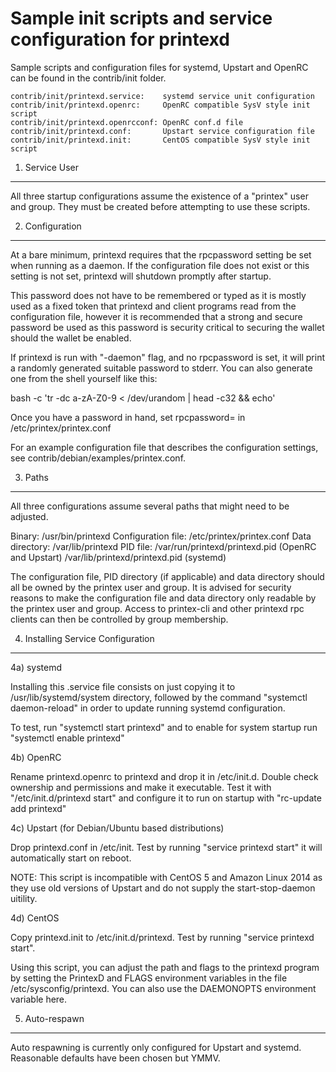 Sample init scripts and service configuration for printexd
==========================================================

Sample scripts and configuration files for systemd, Upstart and OpenRC
can be found in the contrib/init folder.

    contrib/init/printexd.service:    systemd service unit configuration
    contrib/init/printexd.openrc:     OpenRC compatible SysV style init script
    contrib/init/printexd.openrcconf: OpenRC conf.d file
    contrib/init/printexd.conf:       Upstart service configuration file
    contrib/init/printexd.init:       CentOS compatible SysV style init script

1. Service User
---------------------------------

All three startup configurations assume the existence of a "printex" user
and group.  They must be created before attempting to use these scripts.

2. Configuration
---------------------------------

At a bare minimum, printexd requires that the rpcpassword setting be set
when running as a daemon.  If the configuration file does not exist or this
setting is not set, printexd will shutdown promptly after startup.

This password does not have to be remembered or typed as it is mostly used
as a fixed token that printexd and client programs read from the configuration
file, however it is recommended that a strong and secure password be used
as this password is security critical to securing the wallet should the
wallet be enabled.

If printexd is run with "-daemon" flag, and no rpcpassword is set, it will
print a randomly generated suitable password to stderr.  You can also
generate one from the shell yourself like this:

bash -c 'tr -dc a-zA-Z0-9 < /dev/urandom | head -c32 && echo'

Once you have a password in hand, set rpcpassword= in /etc/printex/printex.conf

For an example configuration file that describes the configuration settings,
see contrib/debian/examples/printex.conf.

3. Paths
---------------------------------

All three configurations assume several paths that might need to be adjusted.

Binary:              /usr/bin/printexd
Configuration file:  /etc/printex/printex.conf
Data directory:      /var/lib/printexd
PID file:            /var/run/printexd/printexd.pid (OpenRC and Upstart)
                     /var/lib/printexd/printexd.pid (systemd)

The configuration file, PID directory (if applicable) and data directory
should all be owned by the printex user and group.  It is advised for security
reasons to make the configuration file and data directory only readable by the
printex user and group.  Access to printex-cli and other printexd rpc clients
can then be controlled by group membership.

4. Installing Service Configuration
-----------------------------------

4a) systemd

Installing this .service file consists on just copying it to
/usr/lib/systemd/system directory, followed by the command
"systemctl daemon-reload" in order to update running systemd configuration.

To test, run "systemctl start printexd" and to enable for system startup run
"systemctl enable printexd"

4b) OpenRC

Rename printexd.openrc to printexd and drop it in /etc/init.d.  Double
check ownership and permissions and make it executable.  Test it with
"/etc/init.d/printexd start" and configure it to run on startup with
"rc-update add printexd"

4c) Upstart (for Debian/Ubuntu based distributions)

Drop printexd.conf in /etc/init.  Test by running "service printexd start"
it will automatically start on reboot.

NOTE: This script is incompatible with CentOS 5 and Amazon Linux 2014 as they
use old versions of Upstart and do not supply the start-stop-daemon uitility.

4d) CentOS

Copy printexd.init to /etc/init.d/printexd. Test by running "service printexd start".

Using this script, you can adjust the path and flags to the printexd program by
setting the PrintexD and FLAGS environment variables in the file
/etc/sysconfig/printexd. You can also use the DAEMONOPTS environment variable here.

5. Auto-respawn
-----------------------------------

Auto respawning is currently only configured for Upstart and systemd.
Reasonable defaults have been chosen but YMMV.
